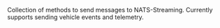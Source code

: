 Collection of methods to send messages to NATS-Streaming. Currently supports sending vehicle events and telemetry.

